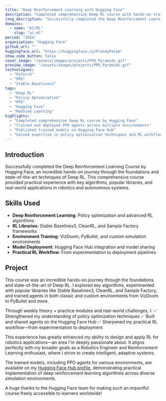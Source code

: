 ```yaml
---
title: "Deep Reinforcement Learning with Hugging Face"
description: "Completed comprehensive Deep RL course with hands-on training of PPO agents in diverse environments"
long_description: "Successfully completed the Deep Reinforcement Learning Course by Hugging Face, gaining hands-on experience with state-of-the-art RL algorithms including PPO, policy optimization techniques, and training agents across classic and custom environments from VizDoom to PyBullet, with trained models published on Hugging Face Hub."
domains:
  - name: "AI/ML"
    slug: "ai-ml"
period: "2024"
organization: "Hugging Face"
github_url: ""
huggingface_url: "https://huggingface.co/PranayPalem"
show_code_button: false
cover_image: "/assets/images/projects/PPO_Pyramids.gif"
preview_image: "/assets/images/projects/PPO_Pyramids.gif"
technologies:
  - "PyTorch"
  - "PPO"
  - "Stable Baselines3"
tags:
  - "Deep RL"
  - "Policy Optimization"
  - "PPO"
  - "Hugging Face"
  - "Machine Learning"
highlights:
  - "Completed comprehensive Deep RL course by Hugging Face"
  - "Trained and deployed PPO agents across multiple environments"
  - "Published trained models on Hugging Face Hub"
  - "Gained expertise in policy optimization techniques and RL workflows"
---
```


## Introduction

Successfully completed the Deep Reinforcement Learning Course by Hugging Face, an incredible hands-on journey through the foundations and state-of-the-art techniques of Deep RL. This comprehensive course provided practical experience with key algorithms, popular libraries, and real-world applications in robotics and autonomous systems.

## Skills Used

- **Deep Reinforcement Learning**: Policy optimization and advanced RL algorithms
- **RL Libraries**: Stable Baselines3, CleanRL, and Sample Factory frameworks
- **Environment Training**: VizDoom, PyBullet, and custom simulation environments
- **Model Deployment**: Hugging Face Hub integration and model sharing
- **Practical RL Workflow**: From experimentation to deployment pipelines

## Project

This course was an incredible hands-on journey through the foundations and state-of-the-art of Deep RL. I explored key algorithms, experimented with popular libraries like Stable Baselines3, CleanRL, and Sample Factory, and trained agents in both classic and custom environments from VizDoom to PyBullet and more.

Through weekly theory + practice modules and real-world challenges, I:
✅ Strengthened my understanding of policy optimization techniques
✅ Built and shared agents on the Hugging Face Hub
✅ Sharpened my practical RL workflow—from experimentation to deployment

This experience has greatly enhanced my ability to design and apply RL for robotics applications—an area I'm deeply passionate about. It aligns perfectly with my broader goals as a Robotics Engineer and Reinforcement Learning enthusiast, where I strive to create intelligent, adaptive systems.

The trained models, including PPO agents for various environments, are available on my [Hugging Face Hub profile](https://huggingface.co/PranayPalem), demonstrating practical implementation of deep reinforcement learning algorithms across diverse simulation environments.

A huge thanks to the Hugging Face team for making such an impactful course freely accessible to learners worldwide!